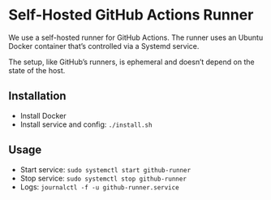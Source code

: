 # Self-Hosted GitHub Actions Runner

We use a self-hosted runner for GitHub Actions. The runner uses an
Ubuntu Docker container that’s controlled via a Systemd service.

The setup, like GitHub’s runners, is ephemeral and doesn’t depend on the
state of the host.

## Installation

- Install Docker
- Install service and config: `./install.sh`

## Usage

- Start service: `sudo systemctl start github-runner`
- Stop service: `sudo systemctl stop github-runner`
- Logs: `journalctl -f -u github-runner.service`

